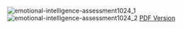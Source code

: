 ![emotional-intelligence-assessment1024_1](https://github.com/theSam1998/Ops-Reading-Notes/assets/123232378/1474060e-6dd0-4ce5-8622-2c6fe2250fcb)
![emotional-intelligence-assessment1024_2](https://github.com/theSam1998/Ops-Reading-Notes/assets/123232378/0a053698-06ec-49c0-8971-c9a4f22d6100)
[PDF Version](https://github.com/theSam1998/Ops-Reading-Notes/files/12022109/emotional-intelligence-assessment.pdf)
